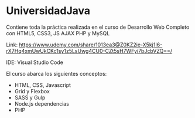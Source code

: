 # UniversidadJava
Contiene toda la práctica realizada en el curso de Desarrollo Web Completo con HTML5, CSS3, JS AJAX PHP y MySQL

Link: https://www.udemy.com/share/1013ea3@Z0KZ2ie-X5kj1I6-rX7Hq4xmUwUkCKc1sy1z5LsUwg4CU0-CZt5sH7WFyi7bJcbVZQ==/

IDE: Visual Studio Code

El curso abarca los siguientes conceptos:

- HTML, CSS, Javascript
- Grid y Flexbox
- SASS y Gulp
- Node.js dependencias
- PHP